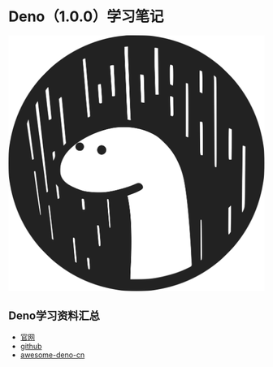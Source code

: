 # Deno（1.0.0）学习笔记
![deno](./images/logo.svg)
## Deno学习资料汇总
- [官网](https://deno.land/#installation)
- [github](https://github.com/denoland/deno)
- [awesome-deno-cn](https://github.com/olivewind/awesome-deno-cn#%E5%AE%98%E6%96%B9%E6%96%87%E6%A1%A3)

